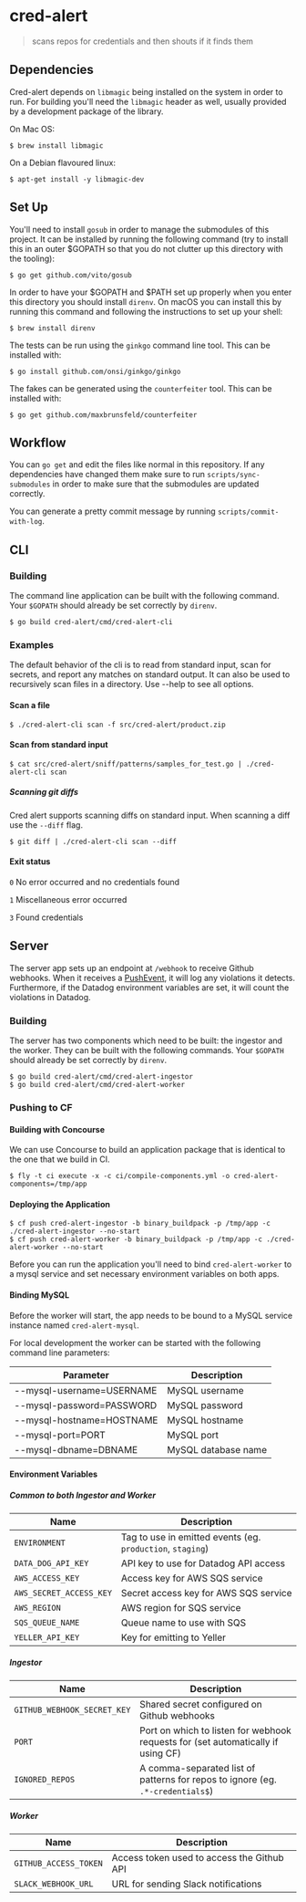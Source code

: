 # cred-alert

> scans repos for credentials and then shouts if it finds them

## Dependencies

Cred-alert depends on `libmagic` being installed on the system in order
to run. For building you'll need the `libmagic` header as well, usually
provided by a development package of the library.

On Mac OS:

    $ brew install libmagic

On a Debian flavoured linux:

    $ apt-get install -y libmagic-dev

## Set Up

You'll need to install `gosub` in order to manage the submodules of this
project. It can be installed by running the following command (try to install
this in an outer $GOPATH so that you do not clutter up this directory with the
tooling):

    $ go get github.com/vito/gosub

In order to have your $GOPATH and $PATH set up properly when you enter this
directory you should install `direnv`. On macOS you can install this by running
this command and following the instructions to set up your shell:

    $ brew install direnv

The tests can be run using the `ginkgo` command line tool. This can be
installed with:

    $ go install github.com/onsi/ginkgo/ginkgo

The fakes can be generated using the `counterfeiter` tool. This can be
installed with:

    $ go get github.com/maxbrunsfeld/counterfeiter

## Workflow

You can `go get` and edit the files like normal in this repository. If any
dependencies have changed them make sure to run `scripts/sync-submodules` in
order to make sure that the submodules are updated correctly.

You can generate a pretty commit message by running `scripts/commit-with-log`.

## CLI

### Building

The command line application can be built with the following command. Your
`$GOPATH` should already be set correctly by `direnv`.

    $ go build cred-alert/cmd/cred-alert-cli

### Examples

The default behavior of the cli is to read from standard input, scan for secrets, and report any
matches on standard output. It can also be used to recursively scan files in a directory.
Use --help to see all options.

#### Scan a file


    $ ./cred-alert-cli scan -f src/cred-alert/product.zip


#### Scan from standard input


    $ cat src/cred-alert/sniff/patterns/samples_for_test.go | ./cred-alert-cli scan

##### Scanning git diffs

Cred alert supports scanning diffs on standard input. When scanning a diff use the
`--diff` flag.

    $ git diff | ./cred-alert-cli scan --diff


#### Exit status

  `0` No error occurred and no credentials found

  `1` Miscellaneous error occurred

  `3` Found credentials

## Server

The server app sets up an endpoint at `/webhook` to receive Github webhooks.
When it receives a [PushEvent][push-event], it will log any violations it
detects. Furthermore, if the Datadog environment variables are set, it will
count the violations in Datadog.

[push-event]: https://developer.github.com/v3/activity/events/types/#pushevent

### Building

The server has two components which need to be built: the ingestor and the worker. They can be built with the following commands. Your `$GOPATH` should
already be set correctly by `direnv`.

    $ go build cred-alert/cmd/cred-alert-ingestor
    $ go build cred-alert/cmd/cred-alert-worker


### Pushing to CF

#### Building with Concourse

We can use Concourse to build an application package that is identical to the
one that we build in CI.

    $ fly -t ci execute -x -c ci/compile-components.yml -o cred-alert-components=/tmp/app


#### Deploying the Application

    $ cf push cred-alert-ingestor -b binary_buildpack -p /tmp/app -c ./cred-alert-ingestor --no-start
    $ cf push cred-alert-worker -b binary_buildpack -p /tmp/app -c ./cred-alert-worker --no-start

Before you can run the application you'll need to bind `cred-alert-worker` to a mysql service
and set necessary environment variables on both apps.

#### Binding MySQL

Before the worker will start, the app needs to be bound to a MySQL service instance named `cred-alert-mysql`.

For local development the worker can be started with the following command line parameters:

| Parameter                 | Description         |
| ------------------------- | ------------------- |
| --mysql-username=USERNAME | MySQL username      |
| --mysql-password=PASSWORD | MySQL password      |
| --mysql-hostname=HOSTNAME | MySQL hostname      |
| --mysql-port=PORT         | MySQL port          |
| --mysql-dbname=DBNAME     | MySQL database name |

#### Environment Variables

##### Common to both Ingestor and Worker

| Name                        | Description                                                                      |
| --------------------------- | -------------------------------------------------------------------------------- |
| `ENVIRONMENT`               | Tag to use in emitted events (eg. `production`, `staging`)                       |
| `DATA_DOG_API_KEY`          | API key to use for Datadog API access                                            |
| `AWS_ACCESS_KEY`            | Access key for AWS SQS service                                                   |
| `AWS_SECRET_ACCESS_KEY`     | Secret access key for AWS SQS service                                            |
| `AWS_REGION`                | AWS region for SQS service                                                       |
| `SQS_QUEUE_NAME`            | Queue name to use with SQS                                                       |
| `YELLER_API_KEY`            | Key for emitting to Yeller                                                       |

##### Ingestor

| Name                        | Description                                                                      |
| --------------------------- | -------------------------------------------------------------------------------- |
| `GITHUB_WEBHOOK_SECRET_KEY` | Shared secret configured on Github webhooks                                      |
| `PORT`                      | Port on which to listen for webhook requests for (set automatically if using CF) |
| `IGNORED_REPOS`             | A comma-separated list of patterns for repos to ignore (eg. `.*-credentials$`)   |

##### Worker

| Name                        | Description                                                                      |
| --------------------------- | -------------------------------------------------------------------------------- |
| `GITHUB_ACCESS_TOKEN`       | Access token used to access the Github API                                       |
| `SLACK_WEBHOOK_URL`         | URL for sending Slack notifications                                              |
